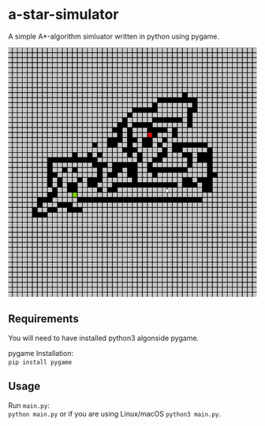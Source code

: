 # a-star-simulator
A simple A*-algorithm simluator written in python using pygame.

![](./Example.gif)

## Requirements
You will need to have installed python3 algonside pygame.

pygame Installation: <br>
```pip install pygame```

## Usage
Run `main.py`: <br>
```python main.py``` or if you are using Linux/macOS ```python3 main.py```.
